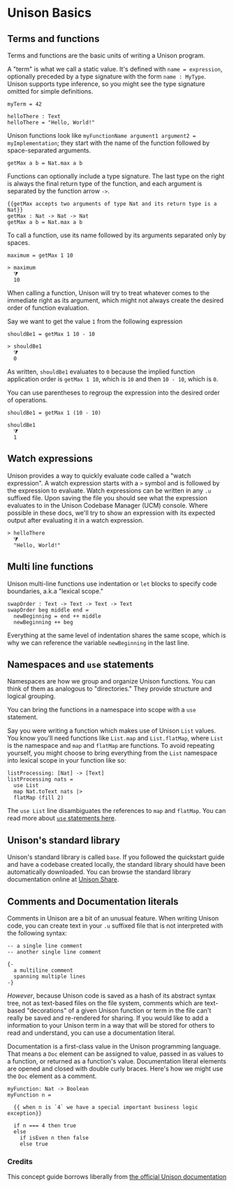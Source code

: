 # Unison Basics

## Terms and functions

Terms and functions are the basic units of writing a Unison program.

A "term" is what we call a static value. It's defined with `name = expression`, optionally preceded by a type signature with the form `name : MyType`. Unison supports type inference, so you might see the type signature omitted for simple definitions.

```
myTerm = 42

helloThere : Text
helloThere = "Hello, World!"
```

Unison functions look like `myFunctionName argument1 argument2 = myImplementation`; they start with the name of the function followed by space-separated arguments.

```
getMax a b = Nat.max a b
```

Functions can optionally include a type signature. The last type on the right is always the final return type of the function, and each argument is separated by the function arrow `->`.

```
{{getMax accepts two arguments of type Nat and its return type is a Nat}}
getMax : Nat -> Nat -> Nat
getMax a b = Nat.max a b
```

To call a function, use its name followed by its arguments separated only by spaces.

```
maximum = getMax 1 10

> maximum
  ⧩
  10
```

When calling a function, Unison will try to treat whatever comes to the immediate right as its argument, which might not always create the desired order of function evaluation.

Say we want to get the value `1` from the following expression

```
shouldBe1 = getMax 1 10 - 10

> shouldBe1
  ⧩
  0
```

As written, `shouldBe1` evaluates to `0` because the implied function application order is `getMax 1 10`, which is `10` and then `10 - 10`, which is `0`.

You can use parentheses to regroup the expression into the desired order of operations.

```
shouldBe1 = getMax 1 (10 - 10)

shouldBe1
  ⧩
  1
```

## Watch expressions

Unison provides a way to quickly evaluate code called a "watch expression". A watch expression starts with a `>` symbol and is followed by the expression to evaluate. Watch expressions can be written in any `.u` suffixed file. Upon saving the file you should see what the expression evaluates to in the Unison Codebase Manager (UCM) console. Where possible in these docs, we'll try to show an expression with its expected output after evaluating it in a watch expression.

```
> helloThere
  ⧩
  "Hello, World!"
```

## Multi line functions

Unison multi-line functions use indentation or `let` blocks to specify code boundaries, a.k.a "lexical scope."

```
swapOrder : Text -> Text -> Text -> Text
swapOrder beg middle end =
  newBeginning = end ++ middle
  newBeginning ++ beg
```

Everything at the same level of indentation shares the same scope, which is why we can reference the variable `newBeginning` in the last line.

## Namespaces and `use` statements

Namespaces are how we group and organize Unison functions. You can think of them as analogous to "directories." They provide structure and logical grouping.

You can bring the functions in a namespace into scope with a `use` statement.

Say you were writing a function which makes use of Unison `List` values. You know you'll need functions like `List.map` and `List.flatMap`, where `List` is the namespace and `map` and `flatMap` are functions. To avoid repeating yourself, you might choose to bring everything from the `List` namespace into lexical scope in your function like so:

```
listProcessing: [Nat] -> [Text]
listProcessing nats =
  use List
  map Nat.toText nats |>
  flatMap (fill 2)
```

The `use List` line disambiguates the references to `map` and `flatMap`. You can read more about [`use` statements here][use-statements].

## Unison's standard library

Unison's standard library is called `base`. If you followed the quickstart guide and have a codebase created locally, the standard library should have been automatically downloaded. You can browse the standard library documentation online at [Unison Share][unison-share-base].

## Comments and Documentation literals

Comments in Unison are a bit of an unusual feature. When writing Unison code, you can create text in your `.u` suffixed file that is not interpreted with the following syntax:

```
-- a single line comment
-- another single line comment

{-
  a multiline comment
  spanning multiple lines
-}
```

_However_, because Unison code is saved as a hash of its abstract syntax tree, not as text-based files on the file system, comments which are text-based "decorations" of a given Unison function or term in the file can't really be saved and re-rendered for sharing. If you would like to add a information to your Unison term in a way that will be stored for others to read and understand, you can use a documentation literal.

Documentation is a first-class value in the Unison programming language. That means a `Doc` element can be assigned to value, passed in as values to a function, or returned as a function's value. Documentation literal elements are opened and closed with double curly braces. Here's how we might use the `Doc` element as a comment.

```
myFunction: Nat -> Boolean
myFunction n =

  {{ when n is `4` we have a special important business logic exception}}

  if n === 4 then true
  else
    if isEven n then false
    else true
```

### Credits

This concept guide borrows liberally from [the official Unison documentation][unison-language-docs]

[use-statements]: https://www.unison-lang.org/learn/language-reference/use-clauses/
[unison-language-docs]: https://www.unison-lang.org/learn/
[unison-share-base]: https://share.unison-lang.org/@unison/code/latest/namespaces/public/base/latest
